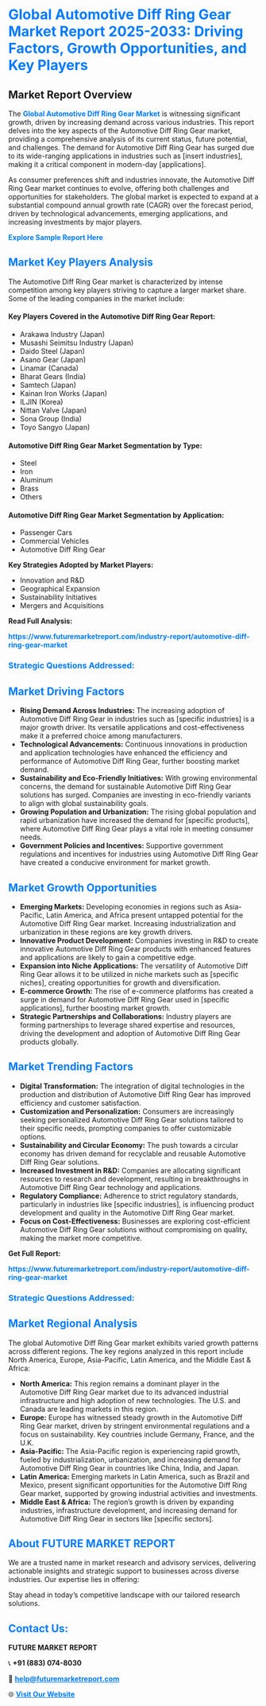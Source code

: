 <h1 style="color: #007BFF;">Global Automotive Diff Ring Gear Market Report 2025-2033: Driving Factors, Growth Opportunities, and Key Players</h1>

<section id="overview">
<h2>Market Report Overview</h2>
<p>The <a href="https://www.futuremarketreport.com/industry-report/automotive-diff-ring-gear-market" style="color: #007BFF; text-decoration: none;"><strong>Global Automotive Diff Ring Gear Market</strong></a> is witnessing significant growth, driven by increasing demand across various industries. This report delves into the key aspects of the Automotive Diff Ring Gear market, providing a comprehensive analysis of its current status, future potential, and challenges. The demand for Automotive Diff Ring Gear has surged due to its wide-ranging applications in industries such as [insert industries], making it a critical component in modern-day [applications].</p>
<p>As consumer preferences shift and industries innovate, the Automotive Diff Ring Gear market continues to evolve, offering both challenges and opportunities for stakeholders. The global market is expected to expand at a substantial compound annual growth rate (CAGR) over the forecast period, driven by technological advancements, emerging applications, and increasing investments by major players.</p>
</section>

<section id="overview">
<p><a href="https://www.futuremarketreport.com/request-sample/reportId=126732" style="color: #007BFF; text-decoration: none;"><strong>Explore Sample Report Here</strong></a></p>
</section>

<section id="key-players">
<h2 style="color: #007BFF;">Market Key Players Analysis</h2>
<p>The Automotive Diff Ring Gear market is characterized by intense competition among key players striving to capture a larger market share. Some of the leading companies in the market include:</p>
<h4>Key Players Covered in the Automotive Diff Ring Gear Report:</h4>
<ul><li>Arakawa Industry (Japan)</li><li>Musashi Seimitsu Industry (Japan)</li><li>Daido Steel (Japan)</li><li>Asano Gear (Japan)</li><li>Linamar (Canada)</li><li>Bharat Gears (India)</li><li>Samtech (Japan)</li><li>Kainan Iron Works (Japan)</li><li>ILJIN (Korea)</li><li>Nittan Valve (Japan)</li><li>Sona Group (India)</li><li>Toyo Sangyo (Japan)</li></ul>
<h4>Automotive Diff Ring Gear Market Segmentation by Type:</h4>
<ul><li>Steel</li><li>Iron</li><li>Aluminum</li><li>Brass</li><li>Others</li></ul>

<h4>Automotive Diff Ring Gear Market Segmentation by Application:</h4>
<ul><li>Passenger Cars</li><li>Commercial Vehicles</li><li>Automotive Diff Ring Gear</li></ul>
<p><strong>Key Strategies Adopted by Market Players:</strong></p>
<ul>
<li>Innovation and R&D</li>
<li>Geographical Expansion</li>
<li>Sustainability Initiatives</li>
<li>Mergers and Acquisitions</li>
</ul>
</section>

<section>
<p><strong>Read Full Analysis: </strong></p><a href="https://www.futuremarketreport.com/industry-report/automotive-diff-ring-gear-market" style="color: #007BFF; text-decoration: none;"><strong>https://www.futuremarketreport.com/industry-report/automotive-diff-ring-gear-market</strong></a>
<h3 style="color: #007BFF;">Strategic Questions Addressed:</h3>
</section>

<section id="driving-factors">
<h2 style="color: #007BFF;">Market Driving Factors</h2>
<ul>
<li><strong>Rising Demand Across Industries:</strong> The increasing adoption of Automotive Diff Ring Gear in industries such as [specific industries] is a major growth driver. Its versatile applications and cost-effectiveness make it a preferred choice among manufacturers.</li>
<li><strong>Technological Advancements:</strong> Continuous innovations in production and application technologies have enhanced the efficiency and performance of Automotive Diff Ring Gear, further boosting market demand.</li>
<li><strong>Sustainability and Eco-Friendly Initiatives:</strong> With growing environmental concerns, the demand for sustainable Automotive Diff Ring Gear solutions has surged. Companies are investing in eco-friendly variants to align with global sustainability goals.</li>
<li><strong>Growing Population and Urbanization:</strong> The rising global population and rapid urbanization have increased the demand for [specific products], where Automotive Diff Ring Gear plays a vital role in meeting consumer needs.</li>
<li><strong>Government Policies and Incentives:</strong> Supportive government regulations and incentives for industries using Automotive Diff Ring Gear have created a conducive environment for market growth.</li>
</ul>
</section>

<section id="growth-opportunities">
<h2 style="color: #007BFF;">Market Growth Opportunities</h2>
<ul>
<li><strong>Emerging Markets:</strong> Developing economies in regions such as Asia-Pacific, Latin America, and Africa present untapped potential for the Automotive Diff Ring Gear market. Increasing industrialization and urbanization in these regions are key growth drivers.</li>
<li><strong>Innovative Product Development:</strong> Companies investing in R&D to create innovative Automotive Diff Ring Gear products with enhanced features and applications are likely to gain a competitive edge.</li>
<li><strong>Expansion into Niche Applications:</strong> The versatility of Automotive Diff Ring Gear allows it to be utilized in niche markets such as [specific niches], creating opportunities for growth and diversification.</li>
<li><strong>E-commerce Growth:</strong> The rise of e-commerce platforms has created a surge in demand for Automotive Diff Ring Gear used in [specific applications], further boosting market growth.</li>
<li><strong>Strategic Partnerships and Collaborations:</strong> Industry players are forming partnerships to leverage shared expertise and resources, driving the development and adoption of Automotive Diff Ring Gear products globally.</li>
</ul>
</section>

<section id="trending-factors">
<h2 style="color: #007BFF;">Market Trending Factors</h2>
<ul>
<li><strong>Digital Transformation:</strong> The integration of digital technologies in the production and distribution of Automotive Diff Ring Gear has improved efficiency and customer satisfaction.</li>
<li><strong>Customization and Personalization:</strong> Consumers are increasingly seeking personalized Automotive Diff Ring Gear solutions tailored to their specific needs, prompting companies to offer customizable options.</li>
<li><strong>Sustainability and Circular Economy:</strong> The push towards a circular economy has driven demand for recyclable and reusable Automotive Diff Ring Gear solutions.</li>
<li><strong>Increased Investment in R&D:</strong> Companies are allocating significant resources to research and development, resulting in breakthroughs in Automotive Diff Ring Gear technology and applications.</li>
<li><strong>Regulatory Compliance:</strong> Adherence to strict regulatory standards, particularly in industries like [specific industries], is influencing product development and quality in the Automotive Diff Ring Gear market.</li>
<li><strong>Focus on Cost-Effectiveness:</strong> Businesses are exploring cost-efficient Automotive Diff Ring Gear solutions without compromising on quality, making the market more competitive.</li>
</ul>
</section>

<section>
<p><strong>Get Full Report: </strong></p><a href="https://www.futuremarketreport.com/industry-report/automotive-diff-ring-gear-market" style="color: #007BFF; text-decoration: none;"><strong>https://www.futuremarketreport.com/industry-report/automotive-diff-ring-gear-market</strong></a>
<h3 style="color: #007BFF;">Strategic Questions Addressed:</h3>
</section>


<section id="regional-analysis">
<h2 style="color: #007BFF;">Market Regional Analysis</h2>
<p>The global Automotive Diff Ring Gear market exhibits varied growth patterns across different regions. The key regions analyzed in this report include North America, Europe, Asia-Pacific, Latin America, and the Middle East & Africa:</p>
<ul>
<li><strong>North America:</strong> This region remains a dominant player in the Automotive Diff Ring Gear market due to its advanced industrial infrastructure and high adoption of new technologies. The U.S. and Canada are leading markets in this region.</li>
<li><strong>Europe:</strong> Europe has witnessed steady growth in the Automotive Diff Ring Gear market, driven by stringent environmental regulations and a focus on sustainability. Key countries include Germany, France, and the U.K.</li>
<li><strong>Asia-Pacific:</strong> The Asia-Pacific region is experiencing rapid growth, fueled by industrialization, urbanization, and increasing demand for Automotive Diff Ring Gear in countries like China, India, and Japan.</li>
<li><strong>Latin America:</strong> Emerging markets in Latin America, such as Brazil and Mexico, present significant opportunities for the Automotive Diff Ring Gear market, supported by growing industrial activities and investments.</li>
<li><strong>Middle East & Africa:</strong> The region’s growth is driven by expanding industries, infrastructure development, and increasing demand for Automotive Diff Ring Gear in sectors like [specific sectors].</li>
</ul>
</section>

<footer>
<h2 style="color: #007BFF;">About FUTURE MARKET REPORT</h2>
<p>We are a trusted name in market research and advisory services, delivering actionable insights and strategic support to businesses across diverse industries. Our expertise lies in offering:</p>

<p>Stay ahead in today’s competitive landscape with our tailored research solutions.</p>

<h2 style="color: #007BFF;">Contact Us:</h2>
<p><strong>FUTURE MARKET REPORT</strong></p>
<p>📞 <strong>+91 (883) 074-8030</strong></p>
<p>📧 <strong><a href="mailto:help@futuremarketreport.com" style="color: #007BFF;">help@futuremarketreport.com</a></strong></p>
<p>🌐 <strong><a href="https://www.futuremarketreport.com/" style="color: #007BFF;">Visit Our Website</a></strong></p>
</footer>